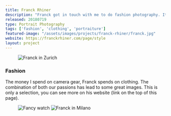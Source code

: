 ```yaml
---
title: Franck Rhiner
description: "Franck got in touch with me to do fashion photography. It's a great opportunity for me to learn more about fashion and portrait photography."
released: 20180719
type: Portrait Photography
tags: ['fashion', 'clothing', 'portraiture']
featured-image: "/assets/images/projects/franck-rhiner/franck.jpg"
website: https://franckrhiner.com/page/style
layout: project
---
```

<figure class="imagelist">
    <img data-action="zoom" src="{{ site.url }}/assets/images/projects/franck-rhiner/francky_collage.jpg" alt="Franck in Zurich" />
</figure>

<div class="full-width-container has-padding">
    <article class="text-block flex">
        <div class="half">
            <h3>Fashion</h3>
        </div>
        <div class="half">
            <p>The money I spend on camera gear, Franck spends on clothing. The combination of both our passions has lead to some great images. This is only a selection, you can see more on his website (link on the top of this page).</p>
        </div>
    </article>
</div>
<figure class="imagelist">
    <img class="half" data-action="zoom" src="{{ site.url }}/assets/images/projects/franck-rhiner/watch.jpg" alt="Fancy watch" />
    <img class="half" data-action="zoom" src="{{ site.url }}/assets/images/projects/franck-rhiner/franck.jpg" alt="Franck in Milano" />
</figure>